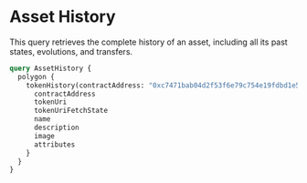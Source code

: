 # Asset History

This query retrieves the complete history of an asset, including all its past states, evolutions, and transfers.

```graphql
query AssetHistory {
  polygon {
    tokenHistory(contractAddress: "0xc7471bab04d2f53f6e79c754e19fdbd1e5a4a3c3", tokenId: "46231769497101023895754357762572931969783788518045090509665456129453327552117") {
      contractAddress
      tokenUri
      tokenUriFetchState
      name
      description
      image
      attributes
    }
  }
}
```
